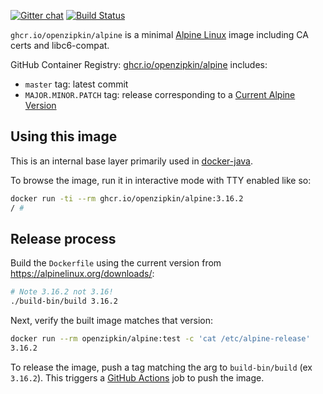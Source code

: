 [![Gitter chat](http://img.shields.io/badge/gitter-join%20chat%20%E2%86%92-brightgreen.svg)](https://gitter.im/openzipkin/zipkin)
[![Build Status](https://github.com/openzipkin/docker-alpine/workflows/test/badge.svg)](https://github.com/openzipkin/docker-alpine/actions?query=workflow%3Atest)

`ghcr.io/openzipkin/alpine` is a minimal [Alpine Linux](https://alpinelinux.org) image including
CA certs and libc6-compat.

GitHub Container Registry: [ghcr.io/openzipkin/alpine](https://github.com/orgs/openzipkin/packages/container/package/alpine) includes:
 * `master` tag: latest commit
 * `MAJOR.MINOR.PATCH` tag: release corresponding to a [Current Alpine Version](https://alpinelinux.org/downloads/)

## Using this image
This is an internal base layer primarily used in [docker-java](https://github.com/openzipkin/docker-java).

To browse the image, run it in interactive mode with TTY enabled like so:
```bash
docker run -ti --rm ghcr.io/openzipkin/alpine:3.16.2
/ #
```

## Release process
Build the `Dockerfile` using the current version from https://alpinelinux.org/downloads/:
```bash
# Note 3.16.2 not 3.16!
./build-bin/build 3.16.2
```

Next, verify the built image matches that version:
```bash
docker run --rm openzipkin/alpine:test -c 'cat /etc/alpine-release'
3.16.2
```

To release the image, push a tag matching the arg to `build-bin/build` (ex `3.16.2`).
This triggers a [GitHub Actions](https://github.com/openzipkin/docker-alpine/actions) job to push the image.
